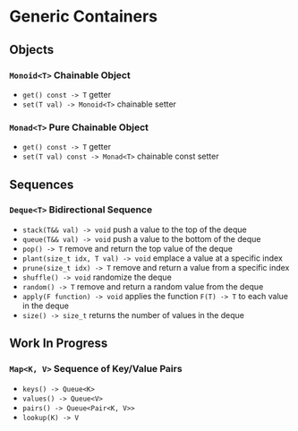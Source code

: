 # Generic Containers

## Objects
### `Monoid<T>` Chainable Object
- `get() const -> T` getter
- `set(T val) -> Monoid<T>` chainable setter

### `Monad<T>` Pure Chainable Object
- `get() const -> T` getter
- `set(T val) const -> Monad<T>` chainable const setter

## Sequences
### `Deque<T>` Bidirectional Sequence
- `stack(T&& val) -> void` push a value to the top of the deque
- `queue(T&& val) -> void` push a value to the bottom of the deque
- `pop() -> T` remove and return the top value of the deque
- `plant(size_t idx, T val) -> void` emplace a value at a specific index
- `prune(size_t idx) -> T` remove and return a value from a specific index
- `shuffle() -> void` randomize the deque
- `random() -> T` remove and return a random value from the deque
- `apply(F function) -> void` applies the function `F(T) -> T` to each value in the deque 
- `size() -> size_t` returns the number of values in the deque

## Work In Progress
### `Map<K, V>` Sequence of Key/Value Pairs
- `keys() -> Queue<K>`
- `values() -> Queue<V>`
- `pairs() -> Queue<Pair<K, V>>`
- `lookup(K) -> V`
